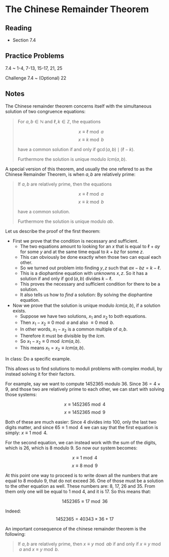 # The Chinese Remainder Theorem

## Reading

- Section 7.4

## Practice Problems

7.4
  ~ 1-4, 7-13, 15-17, 21, 25

Challenge 7.4
  ~ (Optional) 22

## Notes

The Chinese remainder theorem concerns itself with the simultaneous solution of two congruence equations:

> For $a, b\in\mathbb{N}$ and $\ell, k\in\mathbb{Z}$, the equations
>
> $$x \equiv \ell \bmod a$$
> $$x \equiv k \bmod b$$
>
> have a common solution if and only if $\gcd(a,b) \mid (\ell-k)$.
>
> Furthermore the solution is unique modulo $lcm(a,b)$.

A special version of this theorem, and usually the one refered to as the Chinese Remainder Theorem, is when $a,b$ are relatively prime:

> If $a,b$ are relatively prime, then the equations
>
> $$x \equiv \ell \bmod a$$
> $$x \equiv k \bmod b$$
>
> have a common solution.
>
> Furthermore the solution is unique modulo $ab$.

Let us describe the proof of the first theorem:

- First we prove that the condition is necessary and sufficient.
    - The two equations amount to looking for an $x$ that is equal to $\ell + ay$ for some $y$ and at the same time equal to $k + bz$ for some $z$.
    - This can obviously be done exactly when those two can equal each other.
    - So we turned out problem into finding $y, z$ such that $ax - bz = k - \ell$.
    - This is a diophantine equation with unknowns $x,z$. So it has a solution if and only if $\gcd(a,b)$ divides $k - \ell$.
    - This proves the necessary and sufficient condition for there to be a solution.
    - It also tells us how to *find* a solution: By solving the diophantine equation.
- Now we prove that the solution is unique modulo $lcm(a,b)$, if a solution exists.
    - Suppose we have two solutions, $x_1$ and $x_2$ to both equations.
    - Then $x_1-x_2 \equiv 0 \bmod a$ and also $\equiv 0 \bmod b$.
    - In other words, $x_1-x_2$ is a common multiple of $a,b$.
    - Therefore it must be divisible by the $lcm$.
    - So $x_1-x_2 \equiv 0 \bmod lcm(a,b)$.
    - This means $x_1=x_2 \equiv lcm(a,b)$.

In class: Do a specific example.

This allows us to find solutions to moduli problems with complex moduli, by instead solving it for their factors.

For example, say we want to compute $1452365$ modulo $36$. Since $36=4\times 9$, and those two are relatively prime to each other, we can start with solving those systems:

$$x \equiv 1452365 \bmod 4$$
$$x \equiv 1452365 \bmod 9$$

Both of these are much easier: Since $4$ divides into $100$, only the last two digits matter, and since $65 \equiv 1 \bmod 4$ we can say that the first equation is simply: $x \equiv 1 \bmod 4$.

For the second equation, we can instead work with the sum of the digits, which is $26$, which is $8$ modulo $9$. So now our system becomes:

$$x \equiv 1 \bmod 4$$
$$x \equiv 8 \bmod 9$$

At this point one way to proceed is to write down all the numbers that are equal to 8 modulo 9, that do not exceed 36. One of those must be a solution to the other equation as well. These numbers are: 8, 17, 26 and 35. From them only one will be equal to 1 mod 4, and it is 17. So this means that:

$$1452365 \equiv 17 \bmod 36$$

Indeed: $$1452365 = 40343\times 36 + 17$$

An important consequence of the chinese remainder theorem is the following:

> If $a,b$ are relatively prime, then $x\equiv y\bmod ab$ if and only if $x\equiv y \bmod a$ and $x\equiv y \bmod b$.

